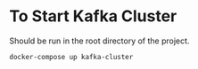 
# To Start Kafka Cluster 
Should be run in the root directory of the project.

`docker-compose up kafka-cluster`   

